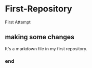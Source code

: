 # First-Repository
First Attempt
## making some changes
It's a markdown file in my first repository.
### end

